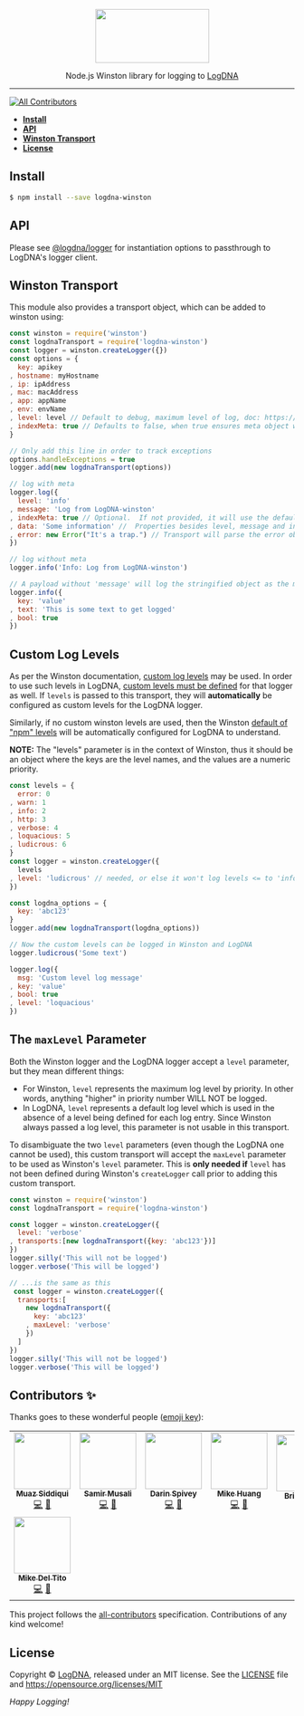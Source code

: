 <p align="center">
  <a href="https://app.logdna.com">
    <img height="95" width="201" src="https://raw.githubusercontent.com/logdna/artwork/master/logo%2Bnode.png">
  </a>
  <p align="center">Node.js Winston library for logging to <a href="https://app.logdna.com">LogDNA</a></p>
</p>

---

<!-- ALL-CONTRIBUTORS-BADGE:START - Do not remove or modify this section -->
[![All Contributors](https://img.shields.io/badge/all_contributors-8-orange.svg?style=flat-square)](#contributors-)
<!-- ALL-CONTRIBUTORS-BADGE:END -->

* **[Install](#install)**
* **[API](#api)**
* **[Winston Transport](#winston-transport)**
* **[License](#license)**


## Install

```sh
$ npm install --save logdna-winston
```

## API

Please see [@logdna/logger](https://www.npmjs.com/package/@logdna/logger#createloggerkey-options) for
instantiation options to passthrough to LogDNA's logger client.

## Winston Transport

This module also provides a transport object, which can be added to winston using:

```javascript
const winston = require('winston')
const logdnaTransport = require('logdna-winston')
const logger = winston.createLogger({})
const options = {
  key: apikey
, hostname: myHostname
, ip: ipAddress
, mac: macAddress
, app: appName
, env: envName
, level: level // Default to debug, maximum level of log, doc: https://github.com/winstonjs/winston#logging-levels
, indexMeta: true // Defaults to false, when true ensures meta object will be searchable
}

// Only add this line in order to track exceptions
options.handleExceptions = true
logger.add(new logdnaTransport(options))

// log with meta
logger.log({
  level: 'info'
, message: 'Log from LogDNA-winston'
, indexMeta: true // Optional.  If not provided, it will use the default.
, data: 'Some information' //  Properties besides level, message and indexMeta are considered as "meta"
, error: new Error("It's a trap.") // Transport will parse the error object under property 'error'
})

// log without meta
logger.info('Info: Log from LogDNA-winston')

// A payload without 'message' will log the stringified object as the message
logger.info({
  key: 'value'
, text: 'This is some text to get logged'
, bool: true
})
```

## Custom Log Levels

As per the Winston documentation, [custom log levels](https://github.com/winstonjs/winston#using-custom-logging-levels) may be used. In order to use such
levels in LogDNA, [custom levels must be defined](https://github.com/logdna/logger-node#custom-log-levels) for that logger as well. If `levels` is passed to this transport, they
will **automatically** be configured as custom levels for the LogDNA logger.

Similarly, if no custom winston levels are used, then the Winston [default of "npm" levels](https://github.com/winstonjs/winston#logging-levels) will be automatically configured for LogDNA to understand. 

**NOTE:** The "levels" parameter is in the context of Winston, thus it should be an object where the keys are the level names, and the values are a numeric priority.

```javascript
const levels = {
  error: 0
, warn: 1
, info: 2
, http: 3
, verbose: 4
, loquacious: 5
, ludicrous: 6
}
const logger = winston.createLogger({
  levels
, level: 'ludicrous' // needed, or else it won't log levels <= to 'info'
})

const logdna_options = {
  key: 'abc123'
}
logger.add(new logdnaTransport(logdna_options))

// Now the custom levels can be logged in Winston and LogDNA
logger.ludicrous('Some text')

logger.log({
  msg: 'Custom level log message'
, key: 'value'
, bool: true
, level: 'loquacious'
})
```

## The `maxLevel` Parameter

Both the Winston logger and the LogDNA logger accept a `level` parameter, but they mean different things:

* For Winston, `level` represents the maximum log level by priority. In other words, anything "higher" in priority number WILL NOT be logged.
* In LogDNA, `level` represents a default log level which is used in the absence of a level being defined for each log entry. Since Winston always passed a log level, this parameter is not usable in this transport.

To disambiguate the two `level` parameters (even though the LogDNA one cannot be used), this custom transport will accept the `maxLevel` parameter to be used as Winston's `level` parameter. This is **only needed if** `level` has not been defined during Winston's `createLogger` call prior to adding this custom transport.

```js
const winston = require('winston')
const logdnaTransport = require('logdna-winston')

const logger = winston.createLogger({
  level: 'verbose'
, transports:[new logdnaTransport({key: 'abc123'})]
})
logger.silly('This will not be logged')
logger.verbose('This will be logged')

// ...is the same as this
 const logger = winston.createLogger({
  transports:[
    new logdnaTransport({
      key: 'abc123'
    , maxLevel: 'verbose'
    })
  ]
})
logger.silly('This will not be logged')
logger.verbose('This will be logged')
```
## Contributors ✨

Thanks goes to these wonderful people ([emoji key](https://allcontributors.org/docs/en/emoji-key)):

<!-- ALL-CONTRIBUTORS-LIST:START - Do not remove or modify this section -->
<!-- prettier-ignore-start -->
<!-- markdownlint-disable -->
<table>
  <tr>
    <td align="center"><a href="https://github.com/respectus"><img src="https://avatars.githubusercontent.com/u/1046364?v=4?s=100" width="100px;" alt=""/><br /><sub><b>Muaz Siddiqui</b></sub></a><br /><a href="https://github.com/logdna/logdna-winston/commits?author=respectus" title="Code">💻</a> <a href="https://github.com/logdna/logdna-winston/commits?author=respectus" title="Documentation">📖</a></td>
    <td align="center"><a href="https://github.com/smusali"><img src="https://avatars.githubusercontent.com/u/34287490?v=4?s=100" width="100px;" alt=""/><br /><sub><b>Samir Musali</b></sub></a><br /><a href="https://github.com/logdna/logdna-winston/commits?author=smusali" title="Code">💻</a> <a href="https://github.com/logdna/logdna-winston/commits?author=smusali" title="Documentation">📖</a></td>
    <td align="center"><a href="https://github.com/darinspivey"><img src="https://avatars.githubusercontent.com/u/1874788?v=4?s=100" width="100px;" alt=""/><br /><sub><b>Darin Spivey</b></sub></a><br /><a href="https://github.com/logdna/logdna-winston/commits?author=darinspivey" title="Code">💻</a> <a href="https://github.com/logdna/logdna-winston/commits?author=darinspivey" title="Documentation">📖</a></td>
    <td align="center"><a href="https://github.com/LYHuang"><img src="https://avatars.githubusercontent.com/u/14082239?v=4?s=100" width="100px;" alt=""/><br /><sub><b>Mike Huang</b></sub></a><br /><a href="https://github.com/logdna/logdna-winston/commits?author=LYHuang" title="Code">💻</a> <a href="https://github.com/logdna/logdna-winston/commits?author=LYHuang" title="Documentation">📖</a></td>
    <td align="center"><a href="http://theconnman.com/"><img src="https://avatars.githubusercontent.com/u/1328448?v=4?s=100" width="100px;" alt=""/><br /><sub><b>Brian Conn</b></sub></a><br /><a href="https://github.com/logdna/logdna-winston/commits?author=TheConnMan" title="Documentation">📖</a></td>
    <td align="center"><a href="https://github.com/mariocasciaro"><img src="https://avatars.githubusercontent.com/u/105319?v=4?s=100" width="100px;" alt=""/><br /><sub><b>Mario Casciaro</b></sub></a><br /><a href="https://github.com/logdna/logdna-winston/commits?author=mariocasciaro" title="Code">💻</a></td>
    <td align="center"><a href="https://github.com/vilyapilya"><img src="https://avatars.githubusercontent.com/u/17367511?v=4?s=100" width="100px;" alt=""/><br /><sub><b>vilyapilya</b></sub></a><br /><a href="#tool-vilyapilya" title="Tools">🔧</a></td>
  </tr>
  <tr>
    <td align="center"><a href="https://github.com/mdeltito"><img src="https://avatars.githubusercontent.com/u/69520?v=4?s=100" width="100px;" alt=""/><br /><sub><b>Mike Del Tito</b></sub></a><br /><a href="https://github.com/logdna/logdna-winston/commits?author=mdeltito" title="Code">💻</a> <a href="#tool-mdeltito" title="Tools">🔧</a></td>
  </tr>
</table>

<!-- markdownlint-restore -->
<!-- prettier-ignore-end -->

<!-- ALL-CONTRIBUTORS-LIST:END -->

This project follows the [all-contributors](https://github.com/all-contributors/all-contributors) specification. Contributions of any kind welcome!

## License

Copyright © [LogDNA](https://logdna.com), released under an MIT license.
See the [LICENSE](./LICENSE) file and https://opensource.org/licenses/MIT

*Happy Logging!*
